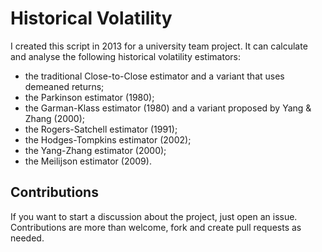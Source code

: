# Historical Volatility

I created this script in 2013 for a university team project.
It can calculate and analyse the following historical volatility estimators:
* the traditional Close-to-Close estimator and a variant that uses demeaned returns;
* the Parkinson estimator (1980);
* the Garman-Klass estimator (1980) and a variant proposed by Yang & Zhang (2000);
* the Rogers-Satchell estimator (1991);
* the Hodges-Tompkins estimator (2002);
* the Yang-Zhang estimator (2000);
* the Meilijson estimator (2009).

## Contributions

If you want to start a discussion about the project, just open an issue.
Contributions are more than welcome, fork and create pull requests as needed.
